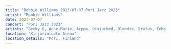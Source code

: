 ```yaml
---
title: "Robbie Williams_2023-07-07_Pori Jazz 2023"
artist: "Robbie Williams"
date: 2023-07-07
concert: "Pori Jazz 2023"
artists: "Becky G, Anne-Marie, Arppa, Disturbed, Blondie, Brutus, Echo & the Bunnymen, Adriatique, Ay Wing, Alizzz, Anfisa Letyago, Belinda, Apache 207, Robbie Williams, Alma, Aili Ikonen, Di-rect, AR/CO, Angel Olsen"
location: "Kirjurinluoto Arena"
location_details: "Pori, Finland"
---
```

